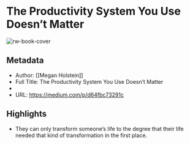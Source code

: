 # The Productivity System You Use Doesn’t Matter

![rw-book-cover](https://readwise-assets.s3.amazonaws.com/static/images/article0.00998d930354.png)

## Metadata
- Author: [[Megan Holstein]]
- Full Title: The Productivity System You Use Doesn’t Matter
- 
- URL: https://medium.com/p/d64fbc73291c

## Highlights
- They can only transform someone’s life to the degree that their life needed that kind of transformation in the first place.
